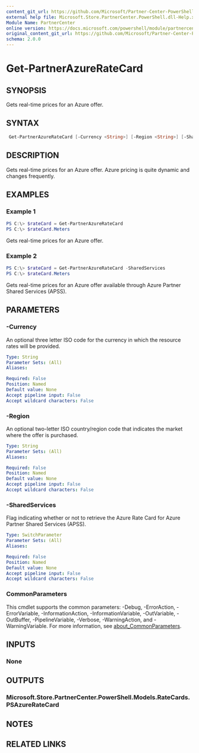 ```yaml
---
content_git_url: https://github.com/Microsoft/Partner-Center-PowerShell/blob/master/docs/help/Get-PartnerAzureRateCard.md
external help file: Microsoft.Store.PartnerCenter.PowerShell.dll-Help.xml
Module Name: PartnerCenter
online version: https://docs.microsoft.com/powershell/module/partnercenter/Get-PartnerAzureRateCard
original_content_git_url: https://github.com/Microsoft/Partner-Center-PowerShell/blob/master/docs/help/Get-PartnerAzureRateCard.md
schema: 2.0.0
---
```


# Get-PartnerAzureRateCard

## SYNOPSIS
Gets real-time prices for an Azure offer.

## SYNTAX

```powershell
 Get-PartnerAzureRateCard [-Currency <String>] [-Region <String>] [-SharedServices] [<CommonParameters>]
```

## DESCRIPTION
Gets real-time prices for an Azure offer. Azure pricing is quite dynamic and changes frequently.

## EXAMPLES

### Example 1
```powershell
PS C:\> $rateCard = Get-PartnerAzureRateCard
PS C:\> $rateCard.Meters
```

Gets real-time prices for an Azure offer.

### Example 2
```powershell
PS C:\> $rateCard = Get-PartnerAzureRateCard -SharedServices
PS C:\> $rateCard.Meters
```

Gets real-time prices for an Azure offer available through Azure Partner Shared Services (APSS).

## PARAMETERS

### -Currency
An optional three letter ISO code for the currency in which the resource rates will be provided.

```yaml
Type: String
Parameter Sets: (All)
Aliases:

Required: False
Position: Named
Default value: None
Accept pipeline input: False
Accept wildcard characters: False
```

### -Region
An optional two-letter ISO country/region code that indicates the market where the offer is purchased.

```yaml
Type: String
Parameter Sets: (All)
Aliases:

Required: False
Position: Named
Default value: None
Accept pipeline input: False
Accept wildcard characters: False
```

### -SharedServices
Flag indicating whether or not to retrieve the Azure Rate Card for Azure Partner Shared Services (APSS).

```yaml
Type: SwitchParameter
Parameter Sets: (All)
Aliases:

Required: False
Position: Named
Default value: None
Accept pipeline input: False
Accept wildcard characters: False
```

### CommonParameters
This cmdlet supports the common parameters: -Debug, -ErrorAction, -ErrorVariable, -InformationAction, -InformationVariable, -OutVariable, -OutBuffer, -PipelineVariable, -Verbose, -WarningAction, and -WarningVariable. For more information, see [about_CommonParameters](http://go.microsoft.com/fwlink/?LinkID=113216).

## INPUTS

### None

## OUTPUTS

### Microsoft.Store.PartnerCenter.PowerShell.Models.RateCards.PSAzureRateCard

## NOTES

## RELATED LINKS
